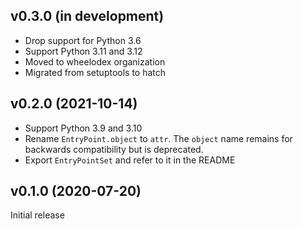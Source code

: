 v0.3.0 (in development)
-----------------------
- Drop support for Python 3.6
- Support Python 3.11 and 3.12
- Moved to wheelodex organization
- Migrated from setuptools to hatch

v0.2.0 (2021-10-14)
-------------------
- Support Python 3.9 and 3.10
- Rename `EntryPoint.object` to `attr`.  The `object` name remains for
  backwards compatibility but is deprecated.
- Export `EntryPointSet` and refer to it in the README

v0.1.0 (2020-07-20)
-------------------
Initial release
